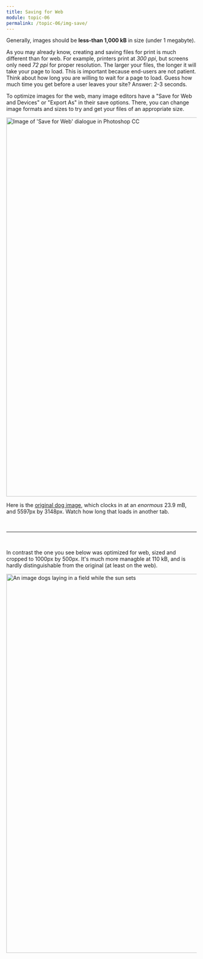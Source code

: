 ```yaml
---
title: Saving for Web
module: topic-06
permalink: /topic-06/img-save/
---
```


<div class="divider-heading"></div>

Generally, images should be **less-than 1,000 kB** in size (under 1 megabyte).

As you may already know, creating and saving files for print is much different than for web. For example, printers print at _300 ppi_, but screens only need _72 ppi_ for proper resolution. The larger your files, the longer it will take your page to load. This is important because end-users are not patient.  Think about how long you are willing to wait for a page to load.  Guess how much time you get before a user leaves your site?  Answer: 2-3 seconds.

To optimize images for the web, many image editors have a "Save for Web and Devices" or "Export As" in their save options. There, you can change image formats and sizes to try and get your files of an appropriate size.

<img src="../img/save-imgs-for-web.jpg" alt="Image of 'Save for Web' dialogue in Photoshop CC" title="Save for Web" width="1000" height="auto" style="border: none" />

Here is the <a href="../img/dogs-in-field-original.jpeg" target="_blank">original dog image</a>, which clocks in at an _enormous_ 23.9 mB, and 5597px by 3148px. Watch how long that loads in another tab.

<br/>
<hr />
<br />

In contrast the one you see below was optimized for web, sized and cropped to 1000px by 500px. It's much more managble at 110 kB, and is hardly distinguishable from the original (at least on the web).

<img src="../img/dogs-in-field.jpeg" alt="An image dogs laying in a field while the sun sets" title="Dogs in a Sunlit Field" width="1000px" height="auto" />
